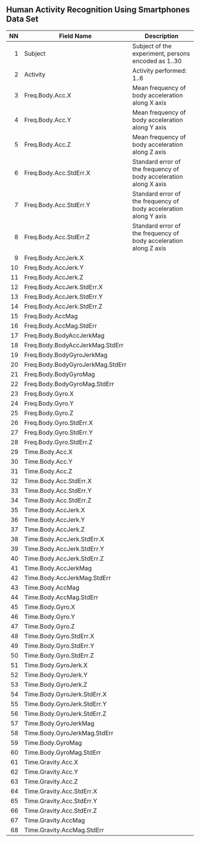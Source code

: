 <h2>Human Activity Recognition Using Smartphones Data Set</h2>

| NN  | Field Name  | Description |
| ---: | ----------- | --------------- |
| 1| Subject     | Subject of the experiment, persons encoded as 1..30|
| 2|Activity| Activity performed: 1..6|
| 3|Freq.Body.Acc.X|Mean frequency of body acceleration along X axis|
| 4|Freq.Body.Acc.Y|Mean frequency of body acceleration along Y axis|
| 5|Freq.Body.Acc.Z|Mean frequency of body acceleration along Z axis|
| 6|Freq.Body.Acc.StdErr.X|Standard error of the frequency of body acceleration along X axis|
| 7|Freq.Body.Acc.StdErr.Y|Standard error of the frequency of body acceleration along Y axis|
| 8|Freq.Body.Acc.StdErr.Z|Standard error of the frequency of body acceleration along Z axis|
| 9|Freq.Body.AccJerk.X||
|10|Freq.Body.AccJerk.Y||
|11|Freq.Body.AccJerk.Z||
|12|Freq.Body.AccJerk.StdErr.X||
|13|Freq.Body.AccJerk.StdErr.Y||
|14|Freq.Body.AccJerk.StdErr.Z||
|15|Freq.Body.AccMag||
|16|Freq.Body.AccMag.StdErr||
|17|Freq.Body.BodyAccJerkMag||
|18|Freq.Body.BodyAccJerkMag.StdErr||
|19|Freq.Body.BodyGyroJerkMag||
|20|Freq.Body.BodyGyroJerkMag.StdErr||
|21|Freq.Body.BodyGyroMag||
|22|Freq.Body.BodyGyroMag.StdErr||
|23|Freq.Body.Gyro.X||
|24|Freq.Body.Gyro.Y||
|25|Freq.Body.Gyro.Z||
|26|Freq.Body.Gyro.StdErr.X||
|27|Freq.Body.Gyro.StdErr.Y||
|28|Freq.Body.Gyro.StdErr.Z||
|29|Time.Body.Acc.X||
|30|Time.Body.Acc.Y||
|31|Time.Body.Acc.Z||
|32|Time.Body.Acc.StdErr.X||
|33|Time.Body.Acc.StdErr.Y||
|34|Time.Body.Acc.StdErr.Z||
|35|Time.Body.AccJerk.X||
|36|Time.Body.AccJerk.Y||
|37|Time.Body.AccJerk.Z||
|38|Time.Body.AccJerk.StdErr.X||
|39|Time.Body.AccJerk.StdErr.Y||
|40|Time.Body.AccJerk.StdErr.Z||
|41|Time.Body.AccJerkMag||
|42|Time.Body.AccJerkMag.StdErr||
|43|Time.Body.AccMag||
|44|Time.Body.AccMag.StdErr||
|45|Time.Body.Gyro.X||
|46|Time.Body.Gyro.Y||
|47|Time.Body.Gyro.Z||
|48|Time.Body.Gyro.StdErr.X||
|49|Time.Body.Gyro.StdErr.Y||
|50|Time.Body.Gyro.StdErr.Z||
|51|Time.Body.GyroJerk.X||
|52|Time.Body.GyroJerk.Y||
|53|Time.Body.GyroJerk.Z||
|54|Time.Body.GyroJerk.StdErr.X||
|55|Time.Body.GyroJerk.StdErr.Y||
|56|Time.Body.GyroJerk.StdErr.Z||
|57|Time.Body.GyroJerkMag||
|58|Time.Body.GyroJerkMag.StdErr||
|59|Time.Body.GyroMag||
|60|Time.Body.GyroMag.StdErr||
|61|Time.Gravity.Acc.X||
|62|Time.Gravity.Acc.Y||
|63|Time.Gravity.Acc.Z||
|64|Time.Gravity.Acc.StdErr.X||
|65|Time.Gravity.Acc.StdErr.Y||
|66|Time.Gravity.Acc.StdErr.Z||
|67|Time.Gravity.AccMag||
|68|Time.Gravity.AccMag.StdErr||

